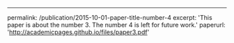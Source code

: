 ---
permalink: /publication/2015-10-01-paper-title-number-4
excerpt: 'This paper is about the number 3. The number 4 is left for future work.'
paperurl: 'http://academicpages.github.io/files/paper3.pdf'
